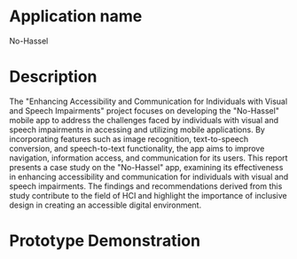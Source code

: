 # Application name
No-Hassel
# Description
The "Enhancing Accessibility and Communication for Individuals with Visual and Speech
Impairments" project focuses on developing the "No-Hassel" mobile app to address the
challenges faced by individuals with visual and speech impairments in accessing and utilizing
mobile applications. By incorporating features such as image recognition, text-to-speech
conversion, and speech-to-text functionality, the app aims to improve navigation,
information access, and communication for its users. This report presents a case study on
the "No-Hassel" app, examining its effectiveness in enhancing accessibility and
communication for individuals with visual and speech impairments. The findings and
recommendations derived from this study contribute to the field of HCI and highlight the
importance of inclusive design in creating an accessible digital environment. 

# Prototype Demonstration




